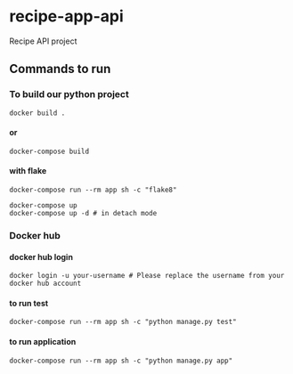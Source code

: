 # recipe-app-api
Recipe API project

## Commands to run

### To build our python project
```
docker build .
```

#### or

```
docker-compose build
```

#### with flake

```
docker-compose run --rm app sh -c "flake8"
```

```
docker-compose up
docker-compose up -d # in detach mode
```

### Docker hub
#### docker hub login
```
docker login -u your-username # Please replace the username from your docker hub account
```

#### to run test
```
docker-compose run --rm app sh -c "python manage.py test"
```

#### to run application
```
docker-compose run --rm app sh -c "python manage.py app"
```